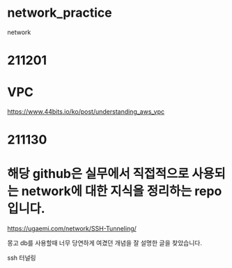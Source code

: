 # network_practice
network

# 211201
# VPC
https://www.44bits.io/ko/post/understanding_aws_vpc


# 211130
# 해당 github은 실무에서 직접적으로 사용되는 network에 대한 지식을 정리하는 repo 입니다.

https://ugaemi.com/network/SSH-Tunneling/

몽고 db를 사용할때 너무 당연하게 여겼던 개념을 잘 설명한 글을 찾았습니다.

ssh 터널링
